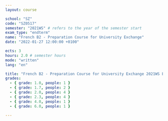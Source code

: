 ```yaml
---
layout: course

school: "SZ"
code: "SZ0517"
semester: "2021WS" # refers to the year of the semester start
exam_type: "endterm"
name: "French B2 - Preparation Course for University Exchange"
date: "2022-01-27 12:00:00 +0100"

ects: 3
hours: 2.0 # semester hours
mode: "written"
lang: "en"

title: "French B2 - Preparation Course for University Exchange 2021WS Endterm"
grades:
  - { grade: 1.0, people: 1 }
  - { grade: 1.7, people: 2 }
  - { grade: 2.0, people: 4 }
  - { grade: 2.3, people: 4 }
  - { grade: 4.0, people: 1 }
  - { grade: 6.0, people: 1 }

---
```



